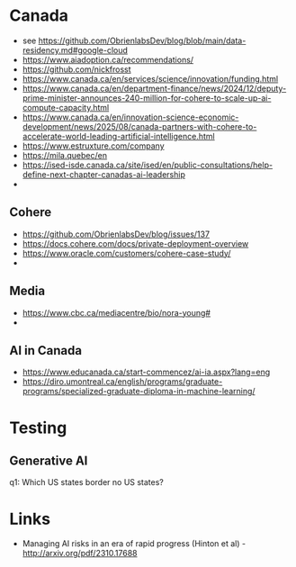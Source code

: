 # Canada
- see https://github.com/ObrienlabsDev/blog/blob/main/data-residency.md#google-cloud
- https://www.aiadoption.ca/recommendations/
- https://github.com/nickfrosst
- https://www.canada.ca/en/services/science/innovation/funding.html
- https://www.canada.ca/en/department-finance/news/2024/12/deputy-prime-minister-announces-240-million-for-cohere-to-scale-up-ai-compute-capacity.html
- https://www.canada.ca/en/innovation-science-economic-development/news/2025/08/canada-partners-with-cohere-to-accelerate-world-leading-artificial-intelligence.html
- https://www.estruxture.com/company
- https://mila.quebec/en
- https://ised-isde.canada.ca/site/ised/en/public-consultations/help-define-next-chapter-canadas-ai-leadership
- 
## Cohere
- https://github.com/ObrienlabsDev/blog/issues/137
- https://docs.cohere.com/docs/private-deployment-overview
- https://www.oracle.com/customers/cohere-case-study/
- 

## Media
- https://www.cbc.ca/mediacentre/bio/nora-young#
- 
## AI in Canada
- https://www.educanada.ca/start-commencez/ai-ia.aspx?lang=eng
- https://diro.umontreal.ca/english/programs/graduate-programs/specialized-graduate-diploma-in-machine-learning/


# Testing
## Generative AI
q1: Which US states border no US states?

# Links
- Managing AI risks in an era of rapid progress (Hinton et al) - http://arxiv.org/pdf/2310.17688
